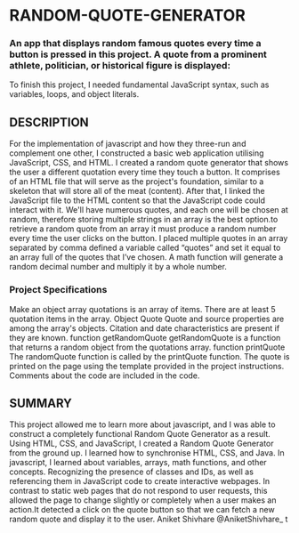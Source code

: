 # RANDOM-QUOTE-GENERATOR
### An app that displays random famous quotes every time a button is pressed in this project. A quote from a prominent athlete, politician, or historical figure is displayed:
To finish this project, I needed  fundamental JavaScript syntax, such as variables, loops, and object literals.

## DESCRIPTION
For the implementation of javascript and how they three-run and complement one other, I constructed a basic web application utilising JavaScript, CSS, and HTML. I created a random quote generator that shows the user a different quotation every time they touch a button. It comprises of an HTML file that will serve as the project's foundation, similar to a skeleton that will store all of the meat (content). After that, I linked the JavaScript file to the HTML content so that the JavaScript code could interact with it. We'll have numerous quotes, and each one will be chosen at random, therefore storing multiple strings in an array is the best option.to retrieve a random quote from an array it must produce a random number every time the user clicks on the button.
I placed multiple quotes in an array separated by comma defined a variable called “quotes” and set it equal to an array full of the quotes that I’ve chosen. A math function will generate a random decimal number and multiply it by a whole number.
### Project Specifications
Make an object array
quotations is an array of items.
There are at least 5 quotation items in the array.
Object Quote
Quote and source properties are among the array's objects. Citation and date characteristics are present if they are known.
function getRandomQuote
getRandomQuote is a function that returns a random object from the quotations array.
function printQuote
The randomQuote function is called by the printQuote function.
The quote is printed on the page using the template provided in the project instructions.
Comments about the code are included in the code.

## SUMMARY
This project allowed me to learn more about javascript, and I was able to construct a completely functional Random Quote Generator as a result. Using HTML, CSS, and JavaScript, I created a Random Quote Generator from the ground up. I learned how to synchronise HTML, CSS, and Java. In javascript, I learned about variables, arrays, math functions, and other concepts. Recognizing the presence of classes and IDs, as well as referencing them in JavaScript code to create interactive webpages. In contrast to static web pages that do not respond to user requests, this allowed the page to change slightly or completely when a user makes an action.It detected a click on the quote button so that we can fetch a new random quote and display it to the user.
Aniket Shivhare @AniketShivhare_ t
